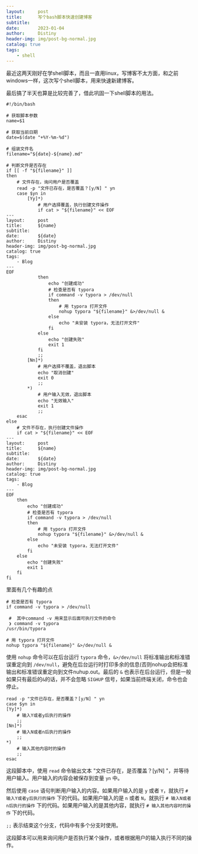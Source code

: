 ```yaml
---
layout:     post
title:      写个bash脚本快速创建博客
subtitle:   
date:       2023-01-04
author:     Distiny
header-img: img/post-bg-normal.jpg
catalog: true
tags:
    - shell
---
```


最近这两天刚好在学shell脚本，而且一直用linux，写博客不太方面，和之前windows一样，这次写个shell脚本，用来快速新建博客。

最后搞了半天也算是比较完善了，借此巩固一下shell脚本的用法。

```shell
#!/bin/bash

# 获取脚本参数
name=$1

# 获取当前日期
date=$(date "+%Y-%m-%d")

# 组装文件名
filename="${date}-${name}.md"

# 判断文件是否存在
if [[ -f "${filename}" ]]
then
    # 文件存在，询问用户是否覆盖
    read -p "文件已存在，是否覆盖？[y/N] " yn
    case $yn in
        [Yy]*)
            # 用户选择覆盖，执行创建文件操作
            if cat > "${filename}" << EOF
---
layout:     post
title:      ${name}
subtitle:   
date:       ${date}
author:     Distiny
header-img: img/post-bg-normal.jpg
catalog: true
tags:
    - Blog
---
EOF
            then
                echo "创建成功"
                # 检查是否有 typora
                if command -v typora > /dev/null
                then
                    # 用 typora 打开文件
                    nohup typora "${filename}" &>/dev/null &
                else
                    echo "未安装 typora，无法打开文件"
                fi
            else
                echo "创建失败"
                exit 1
            fi
            ;;
        [Nn]*)
            # 用户选择不覆盖，退出脚本
            echo "取消创建"
            exit 0
            ;;
        *)
            # 用户输入无效，退出脚本
            echo "无效输入"
            exit 1
            ;;
    esac
else
    # 文件不存在，执行创建文件操作
    if cat > "${filename}" << EOF
---
layout:     post
title:      ${name}
subtitle:   
date:       ${date}
author:     Distiny
header-img: img/post-bg-normal.jpg
catalog: true
tags:
    - Blog
---
EOF
    then
        echo "创建成功"
        # 检查是否有 typora
        if command -v typora > /dev/null
        then
            # 用 typora 打开文件
            nohup typora "${filename}" &>/dev/null &
        else
            echo "未安装 typora，无法打开文件"
        fi
    else
        echo "创建失败"
        exit 1
    fi
fi

```

里面有几个有趣的点

```shell
# 检查是否有 typora
if command -v typora > /dev/null

 #  其中command -v 用来显示后面可执行文件的命令
 ❯ command -v typora
/usr/bin/typora
```

```shell
# 用 typora 打开文件
nohup typora "${filename}" &>/dev/null &
```

使用 `nohup` 命令可以在后台运行 `typora` 命令，`&>/dev/null` 将标准输出和标准错误重定向到 `/dev/null`，避免在后台运行时打印多余的信息(否则nohup会把标准输出和标准错误重定向到文件nuhup.out。最后的 `&` 也表示在后台运行，但是一般如果只有最后的`&`的话，并不会忽略 `SIGHUP` 信号，如果当前终端关闭，命令也会停止。

```shell
read -p "文件已存在，是否覆盖？[y/N] " yn
case $yn in
[Yy]*)
    # 输入Y或者y后执行的操作
    ;;
[Nn]*)
    # 输入N或者n后执行的操作
    ;;
*)
    # 输入其他内容时的操作
    ;;
esac
```

这段脚本中，使用 `read` 命令输出文本 "文件已存在，是否覆盖？[y/N] "，并等待用户输入。用户输入的内容会被保存到变量 `yn` 中。

然后使用 `case` 语句判断用户输入的内容。如果用户输入的是 `y` 或者 `Y`，就执行 `# 输入Y或者y后执行的操作` 下的代码。如果用户输入的是 `n` 或者 `N`，就执行 `# 输入N或者n后执行的操作` 下的代码。如果用户输入的是其他内容，就执行 `# 输入其他内容时的操作` 下的代码。

`;;` 表示结束这个分支，代码中有多个分支时使用。

这段脚本可以用来询问用户是否执行某个操作，或者根据用户的输入执行不同的操作。

